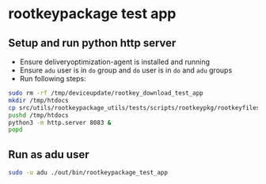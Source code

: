 
# rootkeypackage test app

## Setup and run python http server

- Ensure deliveryoptimization-agent is installed and running
- Ensure `adu` user is in `do` group and `do` user is in `do` and `adu` groups
- Run following steps:

```sh
sudo rm -rf /tmp/deviceupdate/rootkey_download_test_app
mkdir /tmp/htdocs
cp src/utils/rootkeypackage_utils/tests/scripts/rootkeypkg/rootkeyfiles/rootkey.json /tmp/htdocs/
pushd /tmp/htdocs
python3 -m http.server 8083 &
popd
```

## Run as adu user

```sh
sudo -u adu ./out/bin/rootkeypackage_test_app
```

